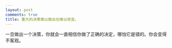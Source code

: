 ```yaml
---
layout: post
comments: true
title: 重大的决策难以做出也难以改变。
---
```




一旦做出一个决策，你就会一直相信你做了正确的决定，哪怕它是错的。你会变得不客观。

